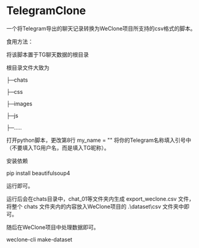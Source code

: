 # TelegramClone

一个将Telegram导出的聊天记录转换为WeClone项目所支持的csv格式的脚本。

食用方法：

将该脚本置于TG聊天数据的根目录

根目录文件大致为

├─chats 

├─css

├─images

├─js

├─.....



打开python脚本，更改第8行 my_name = "" 将你的Telegram名称填入引号中（不要填入TG用户名，而是填入TG昵称）。

安装依赖

pip install beautifulsoup4

运行即可。



运行后会在chats目录中，chat_01等文件夹内生成 export_weclone.csv 文件，将整个 chats 文件夹内的内容放入WeClone项目的 .\dataset\csv 文件夹中即可。

随后在WeClone项目中处理数据即可。

weclone-cli make-dataset